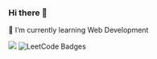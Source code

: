 ### Hi there 👋
🔭 I’m currently learning Web Development


<img src="https://leetcard.jacoblin.cool/sumitnarayan9091?ext=heatmap&animation=true" />
<img src="https://leetcode-badge-showcase.vercel.app/api?username=sumitnarayan9091&animated=true" alt="LeetCode Badges"/>
<!--
**Dhirendra012/Dhirendra012** is a ✨ _special_ ✨ repository because its `README.md` (this file) appears on your GitHub profile.

Here are some ideas to get you started:

- 🔭 I’m currently working on ...
- 🌱 I’m currently learning ...
- 👯 I’m looking to collaborate on ...
- 🤔 I’m looking for help with ...
- 💬 Ask me about ...
- 📫 How to reach me: ...
- 😄 Pronouns: ...
- ⚡ Fun fact: ...
-->
